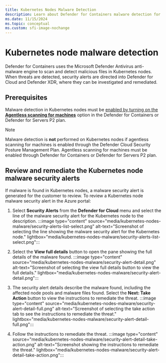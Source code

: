 ```yaml
---
title: Kubernetes Nodes Malware Detection
description: Learn about Defender for Containers malware detection for Kubernetes nodes.
ms.date: 11/15/2024
ms.topic: conceptual
ms.custom: sfi-image-nochange
---
```


# Kubernetes node malware detection

Defender for Containers uses the Microsoft Defender Antivirus anti-malware engine to scan and detect malicious files in Kubernetes nodes. When threats are detected, security alerts are directed into Defender for Cloud and Defender XDR, where they can be investigated and remediated.


## Prerequisites
Malware detection in Kubernetes nodes must be [enabled by turning on the **Agentless scanning for machines**](./kubernetes-nodes-overview.md#enable-agentless-scanning-for-machines) option in the Defender for Containers or Defender for Servers P2 plan.

> [!NOTE]
> Malware detection is **not** performed on Kubernetes nodes if agentless scanning for machines is enabled through the Defender Cloud Security Posture Management Plan. Agentless scanning for machines must be enabled through Defender for Containers or Defender for Servers P2 plan.

## Review and remediate the Kubernetes node malware security alerts

If malware is found in Kubernetes nodes, a malware security alert is generated for the customer to review. To review a Kubernetes node malware security alert in the Azure portal:

1. Select **Security Alerts** from the **Defender for Cloud** menu and select the line of the malware security alert for the Kubernetes node to the description.
:::image type="content" source="media/kubernetes-nodes-malware/security-alerts-list-select.png" alt-text="Screenshot of selecting the line showing the malware security alert for the Kubernetes node." lightbox="media/kubernetes-nodes-malware/security-alerts-list-select.png":::

1. Select the **View full details** button to open the pane showing the full details of the malware found.
:::image type="content" source="media/kubernetes-nodes-malware/security-alert-detail.png" alt-text="Screenshot of selecting the view full details button to view the full details." lightbox="media/kubernetes-nodes-malware/security-alert-detail.png":::
 
1. The security alert details describe the malware found, including the affected node pools and malware files found. Select the **Next: Take Action** button to view the instructions to remediate the threat.
:::image type="content" source="media/kubernetes-nodes-malware/security-alert-detail-full.png" alt-text="Screenshot of selecting the take action tab to see the instructions to remediate the threat." lightbox="media/kubernetes-nodes-malware/security-alert-detail-full.png":::

1. Follow the instructions to remediate the threat.
:::image type="content" source="media/kubernetes-nodes-malware/security-alert-detail-take-action.png" alt-text="Screenshot showing the instructions to remediate the threat." lightbox="media/kubernetes-nodes-malware/security-alert-detail-take-action.png":::
